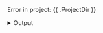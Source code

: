 Error in project: {{ .ProjectDir }}

<details>
<summary>Output</summary>

```hcl

{{ .Output }}

```

</details>

<!--PROJECT_JSON_START-->
<!--{{ .ProjectJSON }}-->
<!--PROJECT_JSON_END-->
